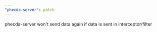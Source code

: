 ```yaml
---
"phecda-server": patch
---
```


phecda-server won't send data again if data is sent in interceptor/filter
